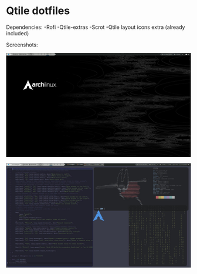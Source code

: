 # Qtile dotfiles

Dependencies:
-Rofi
-Qtile-extras
-Scrot
-Qtile layout icons extra (already included)

Screenshots:

<p align="center">
  <img src="/.github/qtile1.jpg?raw=true" alt="Screendhot 1"/>
</p>

<p align="center">
  <img src="/.github/qtile2.jpg?raw=true" alt="Screendhot 2"/>
</p>

